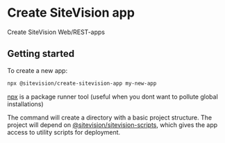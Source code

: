 # Create SiteVision app
Create SiteVision Web/REST-apps

## Getting started
To create a new app:

```sh
npx @sitevision/create-sitevision-app my-new-app
```

[npx](https://medium.com/@maybekatz/introducing-npx-an-npm-package-runner-55f7d4bd282b) is a package runner tool (useful when you dont want to pollute global installations)

The command will create a directory with a basic project structure. The project will depend on [@sitevision/sitevision-scripts](https://github.com/sitevision/sitevision-scripts), which gives the app access to utility scripts for deployment.